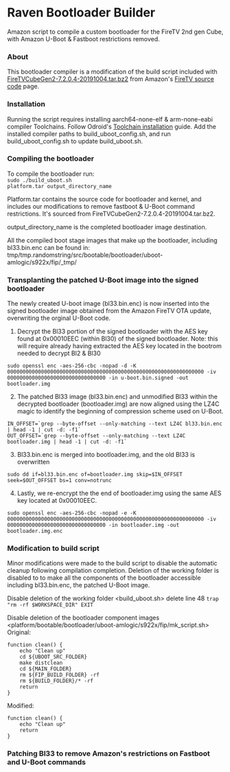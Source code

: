 # Raven Bootloader Builder
Amazon script to compile a custom bootloader for the FireTV 2nd gen Cube, with Amazon U-Boot &amp; Fastboot restrictions removed.

### About
This bootloader compiler is a modification of the build script included with <a href="https://fireos-tv-src.s3.amazonaws.com/YbHeBIPhSWxBTpng8Y0nLiquDC/FireTVCubeGen2-7.2.0.4-20191004.tar.bz2">FireTVCubeGen2-7.2.0.4-20191004.tar.bz2</a> from Amazon's <a href="https://www.amazon.com/gp/help/customer/display.html?nodeId=201452680">FireTV source code</a> page.

### Installation
Running the script requires installing aarch64-none-elf & arm-none-eabi compiler Toolchains. Follow Odroid's <a href="https://wiki.odroid.com/odroid-n2/software/building_u-boot">Toolchain installation</a> guide. Add the installed compiler paths to build_uboot_config.sh, and run build_uboot_config.sh to update build_uboot.sh.

### Compiling the bootloader
To compile the bootloader run:<br>
<code>sudo ./build_uboot.sh platform.tar output_directory_name</code>

Platform.tar contains the source code for bootloader and kernel, and includes our modifications to remove fastboot & U-Boot command restrictions. It's sourced from FireTVCubeGen2-7.2.0.4-20191004.tar.bz2. 

output_directory_name is the completed bootloader image destination.

All the compiled boot stage images that make up the bootloader, including bl33.bin.enc can be found in:
tmp/tmp.randomstring/src/bootable/bootloader/uboot-amlogic/s922x/fip/_tmp/ 

### Transplanting the patched U-Boot image into the signed bootloader
The newly created U-boot image (bl33.bin.enc) is now inserted into the signed bootloader image obtained from the Amazon FireTV OTA update, overwriting the orginal U-Boot code.

1) Decrypt the Bl33 portion of the signed bootloader with the AES key found at 0x00010EEC (within Bl30) of the signed bootloader. Note: this will require already having extracted the AES key located in the bootrom needed to decrypt Bl2 & Bl30 
```
sudo openssl enc -aes-256-cbc -nopad -d -K 0000000000000000000000000000000000000000000000000000000000000000 -iv 00000000000000000000000000000000 -in u-boot.bin.signed -out bootloader.img
```
2) The patched Bl33 image (bl33.bin.enc) and unmodified Bl33 within the decrypted bootloader (bootloader.img) are now aligned using the LZ4C magic to identify the beginning of compression scheme used on U-Boot.
```
IN_OFFSET=`grep --byte-offset --only-matching --text LZ4C bl33.bin.enc | head -1 | cut -d: -f1`
OUT_OFFSET=`grep --byte-offset --only-matching --text LZ4C bootloader.img | head -1 | cut -d: -f1`
```
3) Bl33.bin.enc is merged into bootloader.img, and the old Bl33 is overwritten
```
sudo dd if=bl33.bin.enc of=bootloader.img skip=$IN_OFFSET seek=$OUT_OFFSET bs=1 conv=notrunc
```
4) Lastly, we re-encrypt the the end of bootloader.img using the same AES key located at 0x00010EEC.
```
sudo openssl enc -aes-256-cbc -nopad -e -K 0000000000000000000000000000000000000000000000000000000000000000 -iv 00000000000000000000000000000000 -in bootloader.img -out bootloader.img.enc
```

### Modification to build script 
Minor modifications were made to the build script to disable the automatic cleanup following compilation completion. Deletion of the working folder is disabled to to make all the components of the bootloader accessible including bl33.bin.enc, the patched U-Boot image.

Disable deletion of the working folder
<build_uboot.sh> delete line 48 
```trap "rm -rf $WORKSPACE_DIR" EXIT```

Disable deletion of the bootloader component images
<platform/bootable/bootloader/uboot-amlogic/s922x/fip/mk_script.sh>
Original:
```
function clean() {
	echo "Clean up"
	cd ${UBOOT_SRC_FOLDER}
	make distclean
	cd ${MAIN_FOLDER}
	rm ${FIP_BUILD_FOLDER} -rf
	rm ${BUILD_FOLDER}/* -rf
	return
}
```
Modified:
```
function clean() {
	echo "Clean up"
	return
}
```


### Patching Bl33 to remove Amazon's restrictions on Fastboot and U-Boot commands








 


